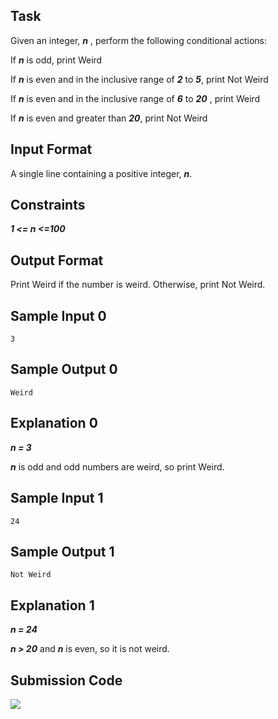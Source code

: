 ## Task 

Given an integer, ***n*** , perform the following conditional actions:

If ***n*** is odd, print Weird

If ***n*** is even and in the inclusive range of ***2*** to ***5***, print Not Weird

If ***n*** is even and in the inclusive range of ***6*** to ***20*** , print Weird

If ***n*** is even and greater than ***20***, print Not Weird

## Input Format

A single line containing a positive integer, ***n***.

## Constraints

***1 <= n <=100***
## Output Format

Print Weird if the number is weird. Otherwise, print Not Weird.

## Sample Input 0

```3```

## Sample Output 0

```Weird```
## Explanation 0

***n = 3***

***n*** is odd and odd numbers are weird, so print Weird.

## Sample Input 1

```24```

## Sample Output 1

```Not Weird```

## Explanation 1

***n = 24***

***n > 20*** and ***n*** is even, so it is not weird.

## Submission Code

<img src="../output/If-Else_Output.png">

